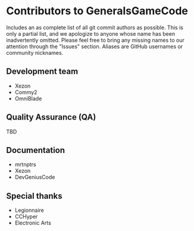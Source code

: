 # Contributors to GeneralsGameCode
Includes an as complete list of all git commit authors as possible. This is only a partial list, and we apologize to anyone whose name has been inadvertently omitted. Please feel free to bring any missing names to our attention through the "Issues" section. Aliases are GitHub usernames or community nicknames.

## Development team
* Xezon
* Commy2
* OmniBlade

## Quality Assurance (QA)
TBD

## Documentation
* mrtnptrs
* Xezon
* DevGeniusCode

## Special thanks
* Legionnaire
* CCHyper
* Electronic Arts
